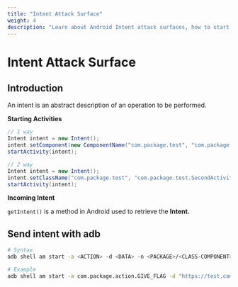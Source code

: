 ```yaml
---
title: "Intent Attack Surface"
weight: 4
description: "Learn about Android Intent attack surfaces, how to start activities, handle incoming intents, and send intents using adb for penetration testing."
---
```


# Intent Attack Surface

## Introduction

An intent is an abstract description of an operation to be performed.

**Starting Activities**

```java
// 1 way
Intent intent = new Intent();
intent.setComponent(new ComponentName("com.package.test", "com.package.test.SecondActivity"));
startActivity(intent);
```

```java
// 2 way
Intent intent = new Intent();
intent.setClassName("com.package.test", "com.package.test.SecondActivity");
startActivity(intent);
```

**Incoming Intent**

`getIntent()` is a method in Android used to retrieve the **Intent.**

## Send intent with adb

```sh
# Syntax
adb shell am start -a <ACTION> -d <DATA> -n <PACKAGE>/<CLASS-COMPONENT>

# Example
adb shell am start -a com.package.action.GIVE_FLAG -d "https://test.com" -n com.package/com.package.test.MainActivity
```
